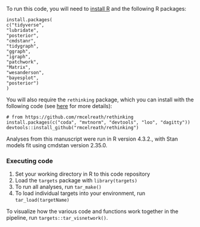 To run this code, you will need to [install R](https://www.r-project.org/) and the following R packages:
  
```
install.packages(
c("tidyverse",
"lubridate",
"posterior",
"cmdstanr",
"tidygraph",
"ggraph",
"igraph",
"patchwork",
"Matrix",
"wesanderson",
"bayesplot",
"posterior")
)
```

You will also require the `rethinking` package, which you can install with the following code (see [here](https://github.com/rmcelreath/rethinking) for more details):
  
```
# from https://github.com/rmcelreath/rethinking
install.packages(c("coda", "mvtnorm", "devtools", "loo", "dagitty"))
devtools::install_github("rmcelreath/rethinking")
```

Analyses from this manuscript were run in R version 4.3.2., with Stan models fit using cmdstan version 2.35.0.

### Executing code

1. Set your working directory in R to this code repository
2. Load the `targets` package with `library(targets)`
3. To run all analyses, run `tar_make()`
4. To load individual targets into your environment, run `tar_load(targetName)`

To visualize how the various code and functions work together in the pipeline, run `targets::tar_visnetwork()`.
